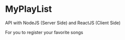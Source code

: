 # MyPlayList
API with NodeJS (Server Side) and ReactJS (Client Side) 

For you to register your favorite songs
